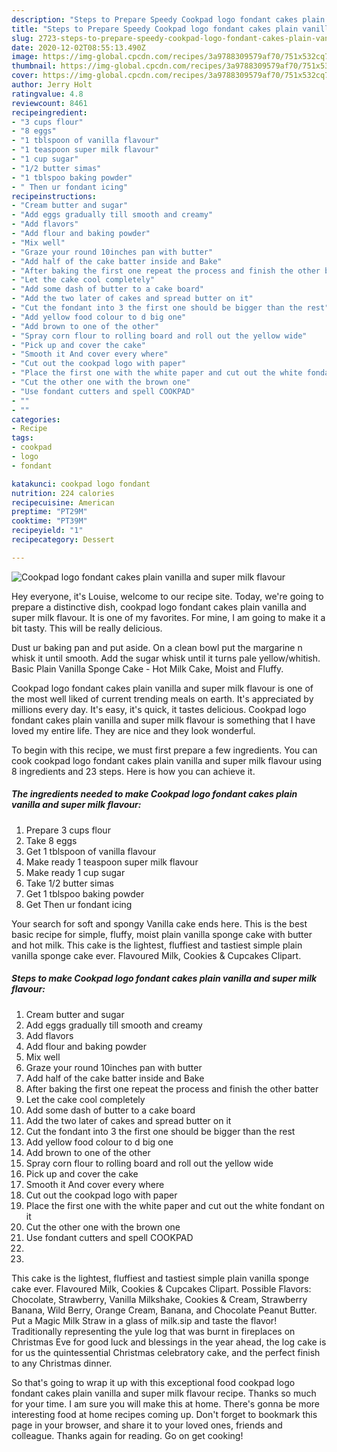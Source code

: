 ```yaml
---
description: "Steps to Prepare Speedy Cookpad logo fondant cakes plain vanilla and super milk flavour"
title: "Steps to Prepare Speedy Cookpad logo fondant cakes plain vanilla and super milk flavour"
slug: 2723-steps-to-prepare-speedy-cookpad-logo-fondant-cakes-plain-vanilla-and-super-milk-flavour
date: 2020-12-02T08:55:13.490Z
image: https://img-global.cpcdn.com/recipes/3a9788309579af70/751x532cq70/cookpad-logo-fondant-cakes-plain-vanilla-and-super-milk-flavour-recipe-main-photo.jpg
thumbnail: https://img-global.cpcdn.com/recipes/3a9788309579af70/751x532cq70/cookpad-logo-fondant-cakes-plain-vanilla-and-super-milk-flavour-recipe-main-photo.jpg
cover: https://img-global.cpcdn.com/recipes/3a9788309579af70/751x532cq70/cookpad-logo-fondant-cakes-plain-vanilla-and-super-milk-flavour-recipe-main-photo.jpg
author: Jerry Holt
ratingvalue: 4.8
reviewcount: 8461
recipeingredient:
- "3 cups flour"
- "8 eggs"
- "1 tblspoon of vanilla flavour"
- "1 teaspoon super milk flavour"
- "1 cup sugar"
- "1/2 butter simas"
- "1 tblspoo baking powder"
- " Then ur fondant icing"
recipeinstructions:
- "Cream butter and sugar"
- "Add eggs gradually till smooth and creamy"
- "Add flavors"
- "Add flour and baking powder"
- "Mix well"
- "Graze your round 10inches pan with butter"
- "Add half of the cake batter inside and Bake"
- "After baking the first one repeat the process and finish the other batter"
- "Let the cake cool completely"
- "Add some dash of butter to a cake board"
- "Add the two later of cakes and spread butter on it"
- "Cut the fondant into 3 the first one should be bigger than the rest"
- "Add yellow food colour to d big one"
- "Add brown to one of the other"
- "Spray corn flour to rolling board and roll out the yellow wide"
- "Pick up and cover the cake"
- "Smooth it And cover every where"
- "Cut out the cookpad logo with paper"
- "Place the first one with the white paper and cut out the white fondant on it"
- "Cut the other one with the brown one"
- "Use fondant cutters and spell COOKPAD"
- ""
- ""
categories:
- Recipe
tags:
- cookpad
- logo
- fondant

katakunci: cookpad logo fondant 
nutrition: 224 calories
recipecuisine: American
preptime: "PT29M"
cooktime: "PT39M"
recipeyield: "1"
recipecategory: Dessert

---
```



![Cookpad logo fondant cakes plain vanilla and super milk flavour](https://img-global.cpcdn.com/recipes/3a9788309579af70/751x532cq70/cookpad-logo-fondant-cakes-plain-vanilla-and-super-milk-flavour-recipe-main-photo.jpg)

Hey everyone, it's Louise, welcome to our recipe site. Today, we're going to prepare a distinctive dish, cookpad logo fondant cakes plain vanilla and super milk flavour. It is one of my favorites. For mine, I am going to make it a bit tasty. This will be really delicious.

Dust ur baking pan and put aside. On a clean bowl put the margarine n whisk it until smooth. Add the sugar whisk until it turns pale yellow/whitish. Basic Plain Vanilla Sponge Cake - Hot Milk Cake, Moist and Fluffy.

Cookpad logo fondant cakes plain vanilla and super milk flavour is one of the most well liked of current trending meals on earth. It's appreciated by millions every day. It's easy, it's quick, it tastes delicious. Cookpad logo fondant cakes plain vanilla and super milk flavour is something that I have loved my entire life. They are nice and they look wonderful.


To begin with this recipe, we must first prepare a few ingredients. You can cook cookpad logo fondant cakes plain vanilla and super milk flavour using 8 ingredients and 23 steps. Here is how you can achieve it.

<!--inarticleads1-->

##### The ingredients needed to make Cookpad logo fondant cakes plain vanilla and super milk flavour:

1. Prepare 3 cups flour
1. Take 8 eggs
1. Get 1 tblspoon of vanilla flavour
1. Make ready 1 teaspoon super milk flavour
1. Make ready 1 cup sugar
1. Take 1/2 butter simas
1. Get 1 tblspoo baking powder
1. Get  Then ur fondant icing


Your search for soft and spongy Vanilla cake ends here. This is the best basic recipe for simple, fluffy, moist plain vanilla sponge cake with butter and hot milk. This cake is the lightest, fluffiest and tastiest simple plain vanilla sponge cake ever. Flavoured Milk, Cookies &amp; Cupcakes Clipart. 

<!--inarticleads2-->

##### Steps to make Cookpad logo fondant cakes plain vanilla and super milk flavour:

1. Cream butter and sugar
1. Add eggs gradually till smooth and creamy
1. Add flavors
1. Add flour and baking powder
1. Mix well
1. Graze your round 10inches pan with butter
1. Add half of the cake batter inside and Bake
1. After baking the first one repeat the process and finish the other batter
1. Let the cake cool completely
1. Add some dash of butter to a cake board
1. Add the two later of cakes and spread butter on it
1. Cut the fondant into 3 the first one should be bigger than the rest
1. Add yellow food colour to d big one
1. Add brown to one of the other
1. Spray corn flour to rolling board and roll out the yellow wide
1. Pick up and cover the cake
1. Smooth it And cover every where
1. Cut out the cookpad logo with paper
1. Place the first one with the white paper and cut out the white fondant on it
1. Cut the other one with the brown one
1. Use fondant cutters and spell COOKPAD
1. 
1. 


This cake is the lightest, fluffiest and tastiest simple plain vanilla sponge cake ever. Flavoured Milk, Cookies &amp; Cupcakes Clipart. Possible Flavors: Chocolate, Strawberry, Vanilla Milkshake, Cookies &amp; Cream, Strawberry Banana, Wild Berry, Orange Cream, Banana, and Chocolate Peanut Butter. Put a Magic Milk Straw in a glass of milk.sip and taste the flavor! Traditionally representing the yule log that was burnt in fireplaces on Christmas Eve for good luck and blessings in the year ahead, the log cake is for us the quintessential Christmas celebratory cake, and the perfect finish to any Christmas dinner. 

So that's going to wrap it up with this exceptional food cookpad logo fondant cakes plain vanilla and super milk flavour recipe. Thanks so much for your time. I am sure you will make this at home. There's gonna be more interesting food at home recipes coming up. Don't forget to bookmark this page in your browser, and share it to your loved ones, friends and colleague. Thanks again for reading. Go on get cooking!
